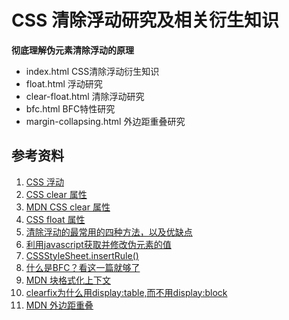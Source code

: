 # CSS 清除浮动研究及相关衍生知识 
**彻底理解伪元素清除浮动的原理**
- index.html CSS清除浮动衍生知识
- float.html 浮动研究
- clear-float.html 清除浮动研究
- bfc.html BFC特性研究
- margin-collapsing.html 外边距重叠研究


## 参考资料
1. [CSS 浮动](https://www.w3school.com.cn/css/css_positioning_floating.asp)
2. [CSS clear 属性](https://www.w3school.com.cn/cssref/pr_class_clear.asp)
3. [MDN CSS clear 属性](https://developer.mozilla.org/zh-CN/docs/Web/CSS/clear)
4. [CSS float 属性](https://www.w3school.com.cn/cssref/pr_class_float.asp)
5. [清除浮动的最常用的四种方法，以及优缺点](https://blog.csdn.net/h_qingyi/article/details/81269667)
6. [利用javascript获取并修改伪元素的值](https://segmentfault.com/a/1190000003711146)
7. [CSSStyleSheet.insertRule()](https://developer.mozilla.org/zh-CN/docs/Web/API/CSSStyleSheet/insertRule)
8. [什么是BFC？看这一篇就够了](https://blog.csdn.net/sinat_36422236/article/details/88763187)
9. [MDN 块格式化上下文](https://developer.mozilla.org/zh-CN/docs/Web/Guide/CSS/Block_formatting_context)
10. [clearfix为什么用display:table,而不用display:block](https://www.cnblogs.com/handboy/p/7189467.html)
11. [MDN 外边距重叠](https://developer.mozilla.org/zh-CN/docs/Web/CSS/CSS_Box_Model/Mastering_margin_collapsing)